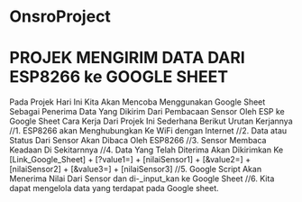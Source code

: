# OnsroProject

# PROJEK MENGIRIM DATA DARI ESP8266 ke GOOGLE SHEET

Pada Projek Hari Ini Kita Akan Mencoba Menggunakan Google Sheet Sebagai Penerima Data Yang Dikirim Dari Pembacaan Sensor Oleh ESP ke Google Sheet
Cara Kerja Dari Projek Ini Sederhana Berikut Urutan Kerjannya
<br>
//1. ESP8266 akan Menghubungkan Ke WiFi dengan Internet
//2. Data atau Status Dari Sensor Akan Dibaca Oleh ESP8266
//3. Sensor Membaca Keadaan Di Sekitarnnya
//4. Data Yang Telah Diterima Akan Dikirimkan Ke [Link_Google_Sheet] + [?value1=] + [nilaiSensor1] + [&value2=] + [nilaiSensor2] + [&value3=] + [nilaiSensor3]
//5. Google Script Akan Menerima Nilai Dari Sensor dan di-_input_kan ke Google Sheet
//6. Kita dapat mengelola data yang terdapat pada Google sheet.
